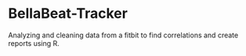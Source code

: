 # BellaBeat-Tracker
Analyzing and cleaning data from a fitbit to find correlations and create reports using R. 
